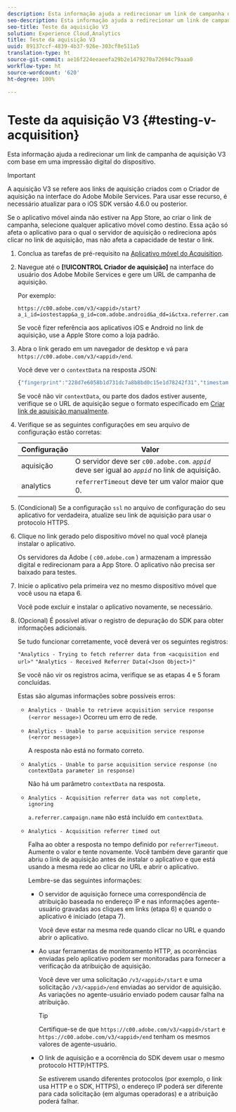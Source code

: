 ```yaml
---
description: Esta informação ajuda a redirecionar um link de campanha de aquisição V3 com base em uma impressão digital do dispositivo.
seo-description: Esta informação ajuda a redirecionar um link de campanha de aquisição V3 com base em uma impressão digital do dispositivo.
seo-title: Teste da aquisição V3
solution: Experience Cloud,Analytics
title: Teste da aquisição V3
uuid: 89137ccf-4839-4b37-926e-303cf8e511a5
translation-type: ht
source-git-commit: ae16f224eeaeefa29b2e1479270a72694c79aaa0
workflow-type: ht
source-wordcount: '620'
ht-degree: 100%

---
```



# Teste da aquisição V3 {#testing-v-acquisition}

Esta informação ajuda a redirecionar um link de campanha de aquisição V3 com base em uma impressão digital do dispositivo.

>[!IMPORTANT]
>
>A aquisição V3 se refere aos links de aquisição criados com o Criador de aquisição na interface do Adobe Mobile Services. Para usar esse recurso, é necessário atualizar para o iOS SDK versão 4.6.0 ou posterior.

Se o aplicativo móvel ainda não estiver na App Store, ao criar o link de campanha, selecione qualquer aplicativo móvel como destino. Essa ação só afeta o aplicativo para o qual o servidor de aquisição o redireciona após clicar no link de aquisição, mas não afeta a capacidade de testar o link.

1. Conclua as tarefas de pré-requisito na [Aplicativo móvel do Acquisition](/help/ios/acquisition-main/acquisition.md).
1. Navegue até o **[!UICONTROL Criador de aquisição]** na interface do usuário dos Adobe Mobile Services e gere um URL de campanha de aquisição.

   Por exemplo:

   ```
   https://c00.adobe.com/v3/<appid>/start?a_i_id=iostestapp&a_g_id=com.adobe.android&a_dd=i&ctxa.referrer.campaign.name=name&ctxa.referrer.campaign.trackingcode=trackingcode
   ```


   Se você fizer referência aos aplicativos iOS e Android no link de aquisição, use a Apple Store como a loja padrão.
1. Abra o link gerado em um navegador de desktop e vá para `https://c00.adobe.com/v3/<appid>/end`.

   Você deve ver o `contextData` na resposta JSON:

   ```js
   {"fingerprint":"228d7e6058b1d731dc7a8b8bd0c15e1d78242f31","timestamp":1457989293,"appguid":"","contextData":{"a.referrer.campaign.name":"name","a.referrer.campaign.trackingcode":"trackingcode"}}.
   ```

   Se você não vir `contextData`, ou parte dos dados estiver ausente, verifique se o URL de aquisição segue o formato especificado em [Criar link de aquisição manualmente](/help/using/acquisition-main/c-marketing-links-builder/acquisition-link-manual.md).
1. Verifique se as seguintes configurações em seu arquivo de configuração estão corretas:

   | Configuração | Valor |
   |--- |--- |
   | aquisição | O servidor deve ser `c00.adobe.com`. *`appid`* deve ser igual ao *`appid`* no link de aquisição. |
   | analytics | `referrerTimeout` deve ter um valor maior que 0. |


1. (Condicional) Se a configuração `ssl` no arquivo de configuração do seu aplicativo for verdadeira, atualize seu link de aquisição para usar o protocolo HTTPS.
1. Clique no link gerado pelo dispositivo móvel no qual você planeja instalar o aplicativo.

   Os servidores da Adobe ( `c00.adobe.com` ) armazenam a impressão digital e redirecionam para a App Store. O aplicativo não precisa ser baixado para testes.
1. Inicie o aplicativo pela primeira vez no mesmo dispositivo móvel que você usou na etapa 6.

   Você pode excluir e instalar o aplicativo novamente, se necessário.
1. (Opcional) É possível ativar o registro de depuração do SDK para obter informações adicionais.

   Se tudo funcionar corretamente, você deverá ver os seguintes registros:

   `"Analytics - Trying to fetch referrer data from <acquisition end url>"`
   `"Analytics - Received Referrer Data(<Json Object>)"`

   Se você não vir os registros acima, verifique se as etapas 4 e 5 foram concluídas.

   Estas são algumas informações sobre possíveis erros:

   * `Analytics - Unable to retrieve acquisition service response (<error message>)`
Ocorreu um erro de rede.

   * `Analytics - Unable to parse acquisition service response (<error message>)`

      A resposta não está no formato correto.

   * `Analytics - Unable to parse acquisition service response (no contextData parameter in response)`

      Não há um parâmetro `contextData` na resposta.

   * `Analytics - Acquisition referrer data was not complete, ignoring`

      `a.referrer.campaign.name` não está incluído em `contextData`.

   * `Analytics - Acquisition referrer timed out`

      Falha ao obter a resposta no tempo definido por `referrerTimeout`. Aumente o valor e tente novamente. Você também deve garantir que abriu o link de aquisição antes de instalar o aplicativo e que está usando a mesma rede ao clicar no URL e abrir o aplicativo.

      Lembre-se das seguintes informações:

      * O servidor de aquisição fornece uma correspondência de atribuição baseada no endereço IP e nas informações agente-usuário gravadas aos cliques em links (etapa 6) e quando o aplicativo é iniciado (etapa 7).

         Você deve estar na mesma rede quando clicar no URL e quando abrir o aplicativo.

      * Ao usar ferramentas de monitoramento HTTP, as ocorrências enviadas pelo aplicativo podem ser monitoradas para fornecer a verificação da atribuição de aquisição.

         Você deve ver uma solicitação `/v3/<appid>/start` e uma solicitação `/v3/<appid>/end` enviadas ao servidor de aquisição. As variações no agente-usuário enviado podem causar falha na atribuição.

         >[!TIP]
         >
         >Certifique-se de que `https://c00.adobe.com/v3/<appid>/start` e `https://c00.adobe.com/v3/<appid>/end` tenham os mesmos valores de agente-usuário.

      * O link de aquisição e a ocorrência do SDK devem usar o mesmo protocolo HTTP/HTTPS.

         Se estiverem usando diferentes protocolos (por exemplo, o link usa HTTP e o SDK, HTTPS), o endereço IP poderá ser diferente para cada solicitação (em algumas operadoras) e a atribuição poderá falhar.
